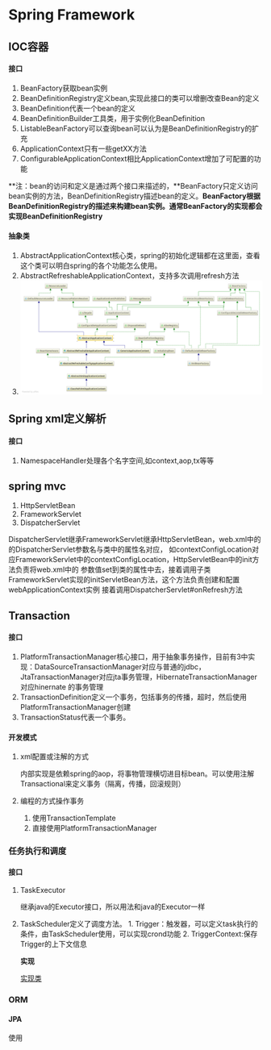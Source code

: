 # Spring Framework

## IOC容器

#### 接口

1. BeanFactory获取bean实例
2. BeanDefinitionRegistry定义bean,实现此接口的类可以增删改查Bean的定义
3. BeanDefinition代表一个bean的定义
4. BeanDefinitionBuilder工具类，用于实例化BeanDefinition
5. ListableBeanFactory可以查询bean可以认为是BeanDefinitionRegistry的扩充
6. ApplicationContext只有一些getXX方法
7. ConfigurableApplicationContext相比ApplicationContext增加了可配置的功能

**注：bean的访问和定义是通过两个接口来描述的，**BeanFactory只定义访问bean实例的方法，BeanDefinitionRegistry描述bean的定义。**BeanFactory根据BeanDefinitionRegistry的描述来构建bean实例。**通常BeanFactory的实现都会实现**BeanDefinitionRegistry**

#### 抽象类

1. AbstractApplicationContext核心类，spring的初始化逻辑都在这里面，查看这个类可以明白spring的各个功能怎么使用。
2. AbstractRefreshableApplicationContext，支持多次调用refresh方法
3. ![](../.gitbook/assets/applicationcontext.png)

## Spring xml定义解析

#### 接口

1. NamespaceHandler处理各个名字空间,如context,aop,tx等等
## spring mvc
1. HttpServletBean
2. FrameworkServlet
3. DispatcherServlet

DispatcherServlet继承FrameworkServlet继承HttpServletBean，web.xml中的的DispatcherServlet参数名与类中的属性名对应，
如contextConfigLocation对应FrameworkServlet中的contextConfigLocation，HttpServletBean中的init方法负责将web.xml中的
参数值set到类的属性中去，接着调用子类FrameworkServlet实现的initServletBean方法，这个方法负责创建和配置webApplicationContext实例
接着调用DispatcherServlet#onRefresh方法
## Transaction

#### 接口

1. PlatformTransactionManager核心接口，用于抽象事务操作，目前有3中实现：DataSourceTransactionManager对应与普通的jdbc，JtaTransactionManager对应jta事务管理，HibernateTransactionManager对应hinernate 的事务管理
2. TransactionDefinition定义一个事务，包括事务的传播，超时，然后使用PlatformTransactionManager创建
3. TransactionStatus代表一个事务。

#### 开发模式

1. xml配置或注解的方式

   内部实现是依赖spring的aop，将事物管理横切进目标bean。可以使用注解Transactional来定义事务（隔离，传播，回滚规则）

2. 编程的方式操作事务
   1. 使用TransactionTemplate
   2. 直接使用PlatformTransactionManager

### 任务执行和调度

#### 接口

1. TaskExecutor

   继承java的Executor接口，所以用法和java的Executor一样

2. TaskScheduler定义了调度方法。 1. Trigger：触发器，可以定义task执行的条件，由TaskScheduler使用，可以实现crond功能 2. TriggerContext:保存Trigger的上下文信息

   **实现**

   [实现类](http://docs.spring.io/spring/docs/3.2.18.RELEASE/spring-framework-reference/htmlsingle/#scheduling)







### ORM

#### JPA
使用

